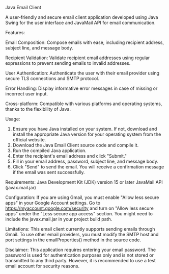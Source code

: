 Java Email Client

A user-friendly and secure email client application developed using Java Swing for the user interface and JavaMail API for email communication.

Features:

Email Composition: Compose emails with ease, including recipient address, subject line, and message body.

Recipient Validation: Validate recipient email addresses using regular expressions to prevent sending emails to invalid addresses.

User Authentication: Authenticate the user with their email provider using secure TLS connections and SMTP protocol.

Error Handling: Display informative error messages in case of missing or incorrect user input.

Cross-platform: Compatible with various platforms and operating systems, thanks to the flexibility of Java.

Usage:
1. Ensure you have Java installed on your system. If not, download and install the appropriate Java version for your operating system from the official website.
2. Download the Java Email Client source code and compile it.
3. Run the compiled Java application.
4. Enter the recipient's email address and click "Submit."
5. Fill in your email address, password, subject line, and message body.
6. Click "Send" to send the email. You will receive a confirmation message if the email was sent successfully.

Requirements:
Java Development Kit (JDK) version 15 or later
JavaMail API (javax.mail.jar)

Configuration:
If you are using Gmail, you must enable "Allow less secure apps" in your Google Account settings. Go to https://myaccount.google.com/security and turn on "Allow less secure apps" under the "Less secure app access" section.
You might need to include the javax.mail.jar in your project build path.

Limitations:
This email client currently supports sending emails through Gmail. To use other email providers, you must modify the SMTP host and port settings in the emailProperties() method in the source code.

Disclaimer:
This application requires entering your email password. The password is used for authentication purposes only and is not stored or transmitted to any third party. However, it is recommended to use a test email account for security reasons.
